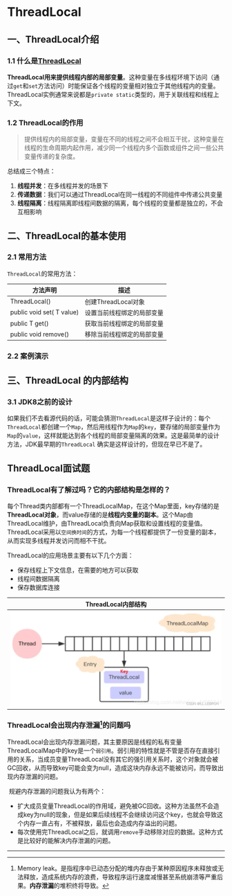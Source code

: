 # ThreadLocal

## 一、ThreadLocal介绍

### 1.1 什么是[ThreadLocal](https://blog.csdn.net/qq_45966440/article/details/122330153)

​		**ThreadLocal用来提供线程内部的局部变量**。这种变量在多线程环境下访问（通过`get`和`set`方法访问）时能保证各个线程的变量相对独立于其他线程内的变量。ThreadLocal实例通常来说都是`private static`类型的，用于关联线程和线程上下文。



### 1.2 ThreadLocal的作用

> ​		提供线程内的局部变量，变量在不同的线程之间不会相互干扰，这种变量在线程的生命周期内起作用，减少同一个线程内多个函数或组件之间一些公共变量传递的复杂度。

总结成三个特点：

1. **线程并发**：在多线程并发的场景下
2. **传递数据**：我们可以通过ThreadLocal在同一线程的不同组件中传递公共变量
3. **线程隔离**：线程隔离即线程间数据的隔离，每个线程的变量都是独立的，不会互相影响





## 二、ThreadLocal的基本使用

### 2.1 常用方法

`ThreadLocal`的常用方法：

| 方法声明                  | 描述                       |
| ------------------------- | -------------------------- |
| ThreadLocal()             | 创建ThreadLocal对象        |
| public void set( T value) | 设置当前线程绑定的局部变量 |
| public T get()            | 获取当前线程绑定的局部变量 |
| public void remove()      | 移除当前线程绑定的局部变量 |





### 2.2 案例演示







## 三、ThreadLocal 的内部结构

### 3.1 JDK8之前的设计

​		如果我们不去看源代码的话，可能会猜测`ThreadLocal`是这样子设计的：每个`ThreadLocal`都创建一个`Map`，然后用线程作为`Map`的`key`，要存储的局部变量作为`Map`的`value`，这样就能达到各个线程的局部变量隔离的效果。这是最简单的设计方法，JDK最早期的`ThreadLocal` 确实是这样设计的，但现在早已不是了。



















## ThreadLocal面试题

### ThreadLocal有了解过吗？它的内部结构是怎样的？

​		每个Thread类内部都有一个ThreadLocalMap，在这个Map里面，key存储的是**ThreadLocal对象**，而value存储的是**线程内变量的副本**。这个Map由ThreadLocal维护，由ThreadLocal负责向Map获取和设置线程的变量值。ThreadLocal采用以`空间换时间`的方式，为每一个线程都提供了一份变量的副本，从而实现多线程并发访问而相不干扰。

ThreadLocal的应用场景主要有以下几个方面：

- 保存线程上下文信息，在需要的地方可以获取
- 线程间数据隔离
- 保存数据库连接

|                     ThreadLocal内部结构                      |
| :----------------------------------------------------------: |
| ![image-20230301154125833](imgs\image-20230301154125833.png) |



### ThreadLocal会出现内存泄漏[^内存泄漏]的问题吗

​		ThreadLocal会出现内存泄漏问题，其主要原因是线程的私有变量ThreadLocalMap中的key是一个`弱引用`。弱引用的特性就是不管是否存在直接引用的关系，当成员变量ThreadLocal没有其它的强引用关系时，这个对象就会被GC回收，从而导致key可能会变为null，造成这块内存永远不能被访问，而导致出现内存泄漏的问题。

​		规避内存泄漏的问题我认为有两个：

- 扩大成员变量ThreadLocal的作用域，避免被GC回收。这种方法虽然不会造成key为null的现象，但是如果后续线程不会继续访问这个key，也就会导致这个内存一直占有，不被释放，最后也会造成内存溢出的问题。
- 每次使用完ThreadLocal之后，就调用`remove`手动移除对应的数据。这种方式是比较好的能解决内存泄漏的问题。













































---

[^内存泄漏]: Memory leak。是指程序中已动态分配的堆内存由于某种原因程序未释放或无法释放，造成系统内存的浪费，导致程序运行速度减慢甚至系统崩溃等严重后果。**内存泄漏**的堆积终将导致[^内存溢出]。
[^内存溢出]: Memory Overflow。已经没有足够的内存供申请者使用。